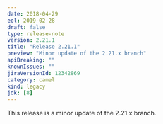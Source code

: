 ```yaml
---
date: 2018-04-29
eol: 2019-02-28
draft: false 
type: release-note
version: 2.21.1
title: "Release 2.21.1"
preview: "Minor update of the 2.21.x branch"
apiBreaking: ""
knownIssues: ""
jiraVersionId: 12342869
category: camel
kind: legacy
jdk: [8]
---
```


This release is a minor update of the 2.21.x branch.

